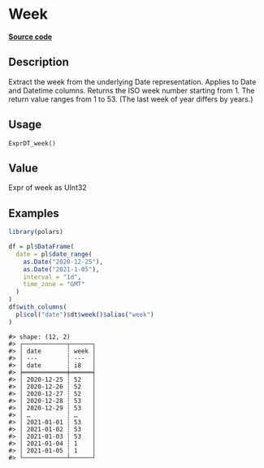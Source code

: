 

# Week

[**Source code**](https://github.com/pola-rs/r-polars/tree/mkdocs-matrial-search-preview/R/expr__datetime.R#L284)

## Description

Extract the week from the underlying Date representation. Applies to
Date and Datetime columns. Returns the ISO week number starting from 1.
The return value ranges from 1 to 53. (The last week of year differs by
years.)

## Usage

<pre><code class='language-R'>ExprDT_week()
</code></pre>

## Value

Expr of week as UInt32

## Examples

``` r
library(polars)

df = pl$DataFrame(
  date = pl$date_range(
    as.Date("2020-12-25"),
    as.Date("2021-1-05"),
    interval = "1d",
    time_zone = "GMT"
  )
)
df$with_columns(
  pl$col("date")$dt$week()$alias("week")
)
```

    #> shape: (12, 2)
    #> ┌────────────┬──────┐
    #> │ date       ┆ week │
    #> │ ---        ┆ ---  │
    #> │ date       ┆ i8   │
    #> ╞════════════╪══════╡
    #> │ 2020-12-25 ┆ 52   │
    #> │ 2020-12-26 ┆ 52   │
    #> │ 2020-12-27 ┆ 52   │
    #> │ 2020-12-28 ┆ 53   │
    #> │ 2020-12-29 ┆ 53   │
    #> │ …          ┆ …    │
    #> │ 2021-01-01 ┆ 53   │
    #> │ 2021-01-02 ┆ 53   │
    #> │ 2021-01-03 ┆ 53   │
    #> │ 2021-01-04 ┆ 1    │
    #> │ 2021-01-05 ┆ 1    │
    #> └────────────┴──────┘
